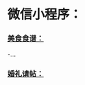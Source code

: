 # 微信小程序：
### [美食食谱：](https://github.com/OtakuBanana/WebTest/tree/master/%E5%BE%AE%E4%BF%A1%E5%B0%8F%E7%A8%8B%E5%BA%8F/GK-Recipe)
 -...
### [婚礼请帖：](https://github.com/OtakuBanana/WebTest/tree/master/%E5%BE%AE%E4%BF%A1%E5%B0%8F%E7%A8%8B%E5%BA%8F/GK-Recipe)
